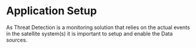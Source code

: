 # Application Setup

As Threat Detection is a monitoring solution that relies on the actual events in the satellite system(s) it is important to setup and enable the Data sources.

